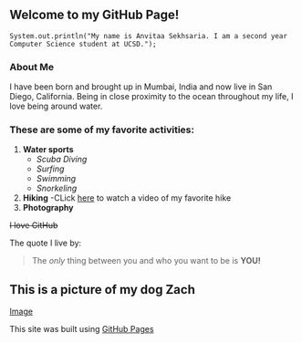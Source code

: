 ## Welcome to my GitHub Page!

`System.out.println("My name is Anvitaa Sekhsaria. I am a second year Computer Science student at UCSD.");`

### About Me
I have been born and brought up in Mumbai, India and now live in San Diego, California. Being in close
proximity to the ocean throughout my life, I love being around water.


### These are some of my favorite activities:

1. **Water sports**
   - _Scuba Diving_
   - _Surfing_
   - _Swimming_
   - _Snorkeling_
2. **Hiking**
   -CLick [here](https://www.youtube.com/watch?v=sWlCgM1GYJY) to watch a video of my favorite hike
3. **Photography**

~~I love GitHub~~

The quote I live by:
>The _only_ thing between you and who you want to be is **YOU!**

## This is a picture of my dog Zach
[Image](english-cocker-spaniel-featured-image.jpg)

This site was built using [GitHub Pages](https://pages.github.com/)
